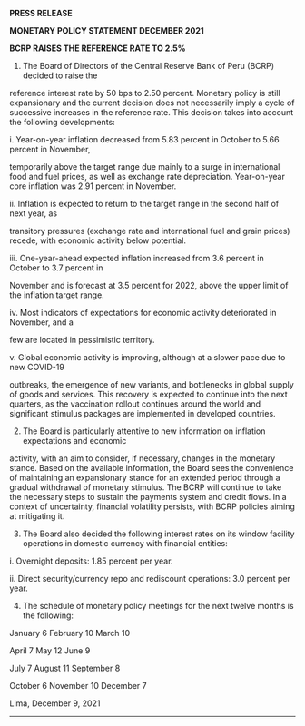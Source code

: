 **PRESS RELEASE**

**MONETARY POLICY STATEMENT DECEMBER 2021**

**BCRP RAISES THE REFERENCE RATE TO 2.5%**

1. The Board of Directors of the Central Reserve Bank of Peru (BCRP) decided to raise the

reference interest rate by 50 bps to 2.50 percent. Monetary policy is still expansionary and the
current decision does not necessarily imply a cycle of successive increases in the reference
rate. This decision takes into account the following developments:

i. Year-on-year inflation decreased from 5.83 percent in October to 5.66 percent in November,

temporarily above the target range due mainly to a surge in international food and fuel
prices, as well as exchange rate depreciation. Year-on-year core inflation was 2.91
percent in November.

ii. Inflation is expected to return to the target range in the second half of next year, as

transitory pressures (exchange rate and international fuel and grain prices) recede, with
economic activity below potential.

iii. One-year-ahead expected inflation increased from 3.6 percent in October to 3.7 percent in

November and is forecast at 3.5 percent for 2022, above the upper limit of the inflation
target range.

iv. Most indicators of expectations for economic activity deteriorated in November, and a

few are located in pessimistic territory.

v. Global economic activity is improving, although at a slower pace due to new COVID-19

outbreaks, the emergence of new variants, and bottlenecks in global supply of goods
and services. This recovery is expected to continue into the next quarters, as the
vaccination rollout continues around the world and significant stimulus packages are
implemented in developed countries.

2. The Board is particularly attentive to new information on inflation expectations and economic

activity, with an aim to consider, if necessary, changes in the monetary stance. Based on the
available information, the Board sees the convenience of maintaining an expansionary stance
for an extended period through a gradual withdrawal of monetary stimulus. The BCRP will
continue to take the necessary steps to sustain the payments system and credit flows. In a
context of uncertainty, financial volatility persists, with BCRP policies aiming at mitigating it.

3. The Board also decided the following interest rates on its window facility operations in domestic
currency with financial entities:

i. Overnight deposits: 1.85 percent per year.

ii. Direct security/currency repo and rediscount operations: 3.0 percent per year.

4. The schedule of monetary policy meetings for the next twelve months is the following:

January 6 February 10 March 10

April 7 May 12 June 9

July 7 August 11 September 8

October 6 November 10 December 7

Lima, December 9, 2021


-----

